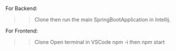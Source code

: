 For Backend:

> > Clone then run the main SpringBootApplication in Intellij.

For Frontend:

> > Clone
> > Open terminal in VSCode
> > npm -i
> > then
> > npm start
